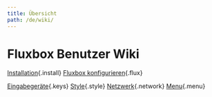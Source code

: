 ```yaml
---
title: Übersicht
path: /de/wiki/
---
```

# Fluxbox Benutzer Wiki
[Installation](/en/wiki/Install-Fluxbox/){.install}
[Fluxbox konfigurieren](/en/wiki/Fluxbox-Internals/){.flux}

[Eingabegeräte](/en/wiki/Mouse-and-Keyboard/){.keys}
[Style](/en/wiki/Fluxbox/Style/){.style}
[Netzwerk](/en/wiki/Fluxbox-Style/){.network}
[Menu](/en/wiki/Fluxbox-Style/){.menu}

<style>
section p {
  text-align: center;
}
section p a {
  display: inline-block;
  height: 150px;
  width: 150px;
  background-repeat: no-repeat;
  vertical-align: top;
  text-align: center;
  padding-top: 160px;
  font-weight: bold;
  font-size: 21px;
  color: #444;
  margin: 20px 20px 40px;
}
section p a:hover,
section p a:focus {
  text-decoration: none;
  color: #d9230f;
}
.keys {
  background-image: url(keys.png);
}
.keys:hover {
  background-image: url(keys_hover.png);
}
.network {
  background-image: url(network.png);
}
.network:hover {
  background-image: url(network_hover.png);
}
.menu {
  background-image: url(menu.png);
}
.menu:hover {
  background-image: url(menu_hover.png);
}
.flux {
  background-image: url(flux.png);
}
.flux:hover {
  background-image: url(flux_hover.png);
}
.style {
  background-image: url(style.png);
}
.style:hover {
  background-image: url(style_hover.png);
}
.install {
  background-image: url(install.png);
}
.install:hover {
  background-image: url(install_hover.png);
}
</style>
